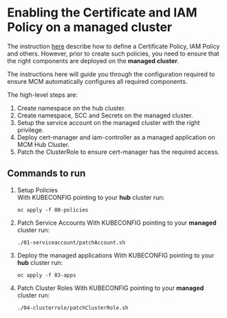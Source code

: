 # Enabling the Certificate and IAM Policy on a managed cluster

The instruction [here](https://www.ibm.com/support/knowledgecenter/SSFC4F_1.1.0/manage_policies/) describe how to define a Certificate Policy, IAM Policy and others.  However, prior to create such policies, you need to ensure that the right components are deployed on the **managed cluster**. 

The instructions here will guide you through the configuration required to ensure MCM automatically configures all required components.  

The high-level steps are:  
  
1. Create namespace on the hub cluster.
2. Create namespace, SCC and Secrets on the managed cluster.  
3. Setup the service account on the managed cluster with the right privilege.  
4. Deploy cert-manager and iam-controller as a managed application on MCM Hub Cluster.  
5. Patch the ClusterRole to ensure cert-manager has the required access.  

## Commands to run

1. Setup Policies  
    With KUBECONFIG pointing to your **hub** cluster run:  
  
    ```
    oc apply -f 00-policies
    ```

2. Patch Service Accounts
    With KUBECONFIG pointing to your **managed** cluster run:  
    
    ```
    ./01-serviceaccount/patchAccount.sh
    ```

3. Deploy the managed applications
    With KUBECONFIG pointing to your **hub** cluster run:  
    
    ```
    oc apply -f 03-apps
    ```

4. Patch Cluster Roles
    With KUBECONFIG pointing to your **managed** cluster run:  
    
    ```
    ./04-clusterrole/patchClusterRole.sh
    ```